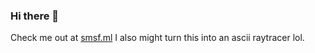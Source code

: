 ### Hi there 👋

Check me out at [smsf.ml](http://smsf.ml)
I also might turn this into an ascii raytracer lol.
